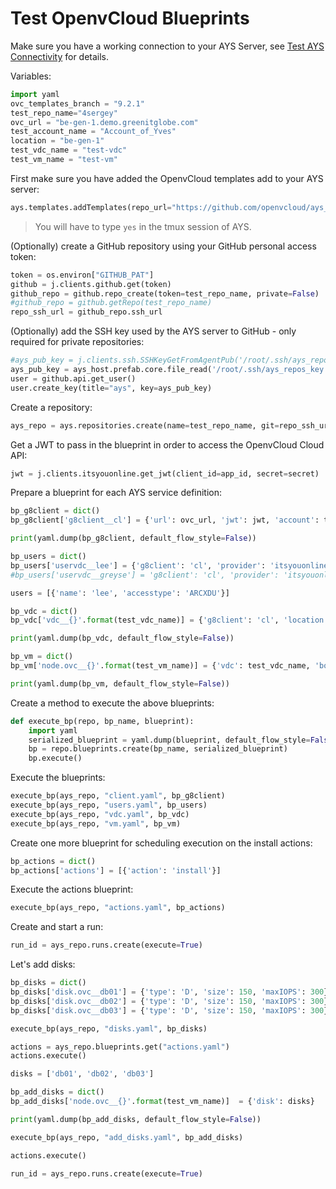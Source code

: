 # Test OpenvCloud Blueprints

Make sure you have a working connection to your AYS Server, see [Test AYS Connectivity](3-test_ays_connectivity.md) for details.

Variables:
```python
import yaml
ovc_templates_branch = "9.2.1"
test_repo_name="4sergey"
ovc_url = "be-gen-1.demo.greenitglobe.com"
test_account_name = "Account_of_Yves"
location = "be-gen-1"
test_vdc_name = "test-vdc"
test_vm_name = "test-vm"
```

First make sure you have added the OpenvCloud templates add to your AYS server:
```python
ays.templates.addTemplates(repo_url="https://github.com/openvcloud/ays_templates", branch=ovc_templates_branch)
```

> You will have to type `yes` in the tmux session of AYS.

(Optionally) create a GitHub repository using your GitHub personal access token:
```python
token = os.environ["GITHUB_PAT"]
github = j.clients.github.get(token)
github_repo = github.repo_create(token=test_repo_name, private=False)
#github_repo = github.getRepo(test_repo_name)
repo_ssh_url = github_repo.ssh_url
```

(Optionally) add the SSH key used by the AYS server to GitHub - only required for private repositories:
```python
#ays_pub_key = j.clients.ssh.SSHKeyGetFromAgentPub('/root/.ssh/ays_repos_key')
ays_pub_key = ays_host.prefab.core.file_read('/root/.ssh/ays_repos_key.pub')
user = github.api.get_user()
user.create_key(title="ays", key=ays_pub_key)
```

Create a repository:
```python
ays_repo = ays.repositories.create(name=test_repo_name, git=repo_ssh_url)
```

Get a JWT to pass in the blueprint in order to access the OpenvCloud Cloud API:
```python
jwt = j.clients.itsyouonline.get_jwt(client_id=app_id, secret=secret)
```

Prepare a blueprint for each AYS service definition:
```python
bp_g8client = dict()
bp_g8client['g8client__cl'] = {'url': ovc_url, 'jwt': jwt, 'account': test_account_name}

print(yaml.dump(bp_g8client, default_flow_style=False))

bp_users = dict()
bp_users['uservdc__lee'] = {'g8client': 'cl', 'provider': 'itsyouonline', 'email': 'lee@gig.tech'}
#bp_users['uservdc__greyse'] = 'g8client': 'cl', 'provider': 'itsyouonline', 'email': '...'}

users = [{'name': 'lee', 'accesstype': 'ARCXDU'}]

bp_vdc = dict()
bp_vdc['vdc__{}'.format(test_vdc_name)] = {'g8client': 'cl', 'location': location, 'uservdc': users}

print(yaml.dump(bp_vdc, default_flow_style=False))

bp_vm = dict()
bp_vm['node.ovc__{}'.format(test_vm_name)] = {'vdc': test_vdc_name, 'bootdisk.size': 20, 'sizeID': 1, 'os.image': 'Ubuntu 16.04 x64'}

print(yaml.dump(bp_vm, default_flow_style=False))
```

Create a method to execute the above blueprints:
```python
def execute_bp(repo, bp_name, blueprint):
    import yaml
    serialized_blueprint = yaml.dump(blueprint, default_flow_style=False)
    bp = repo.blueprints.create(bp_name, serialized_blueprint)
    bp.execute()
```

Execute the blueprints:
```python
execute_bp(ays_repo, "client.yaml", bp_g8client)
execute_bp(ays_repo, "users.yaml", bp_users)
execute_bp(ays_repo, "vdc.yaml", bp_vdc)
execute_bp(ays_repo, "vm.yaml", bp_vm)
```

Create one more blueprint for scheduling execution on the install actions:
```python
bp_actions = dict()
bp_actions['actions'] = [{'action': 'install'}]
```

Execute the actions blueprint:
```python
execute_bp(ays_repo, "actions.yaml", bp_actions)
```

Create and start a run:
```python
run_id = ays_repo.runs.create(execute=True)
```

Let's add disks:
```python
bp_disks = dict()
bp_disks['disk.ovc__db01'] = {'type': 'D', 'size': 150, 'maxIOPS': 300}
bp_disks['disk.ovc__db02'] = {'type': 'D', 'size': 150, 'maxIOPS': 300}
bp_disks['disk.ovc__db03'] = {'type': 'D', 'size': 150, 'maxIOPS': 300}

execute_bp(ays_repo, "disks.yaml", bp_disks)

actions = ays_repo.blueprints.get("actions.yaml")
actions.execute()

disks = ['db01', 'db02', 'db03']

bp_add_disks = dict()
bp_add_disks['node.ovc__{}'.format(test_vm_name)]  = {'disk': disks}

print(yaml.dump(bp_add_disks, default_flow_style=False))

execute_bp(ays_repo, "add_disks.yaml", bp_add_disks)

actions.execute()

run_id = ays_repo.runs.create(execute=True)
```